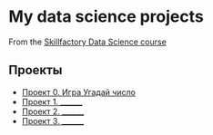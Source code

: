 # My data science projects

From the [Skillfactory Data Science course](https://skillfactory.ru/data-science)

## Проекты

* [Проект 0. Игра Угадай число](https://github.com/plaun96/sf_data_science/tree/main/project_0)
* [Проект 1. ______](_______)
* [Проект 2. ______](_______)
* [Проект 3. ______](_______)